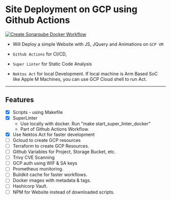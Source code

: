 # Site Deployment on GCP using Github Actions

[![Create Sonarqube Docker Workflow](https://github.com/preciso-in/gha-sonarqube-docker/actions/workflows/main.yml/badge.svg)](https://github.com/preciso-in/gha-sonarqube-docker/actions/workflows/main.yml)

- Will Deploy a simple Website with JS, JQuery and Animations on `GCP VM`

- `Github Actions` for CI/CD,

- `Super Linter` for Static Code Analysis

- `Nektos Act` for local Development. If local machine is Arm Based SoC like Apple M Machines, you can use GCP Cloud shell to run Act.

---

## Features

- [x] Scripts - using Makefile
- [x] SuperLinter
  - Use locally with docker. Run "make start_super_linter_docker"
  - Part of Github Actions Workflow.
- [x] Use Nektos Act for faster development
- [ ] Gcloud to create GCP resources
- [ ] Terraform to create GCP Resources.
- [ ] Github Variables for Project, Storage Bucket, etc.
- [ ] Trivy CVE Scanning
- [ ] GCP auth using WIF & SA keys
- [ ] Prometheus monitoring.
- [ ] Buildkit cache for faster workflows.
- [ ] Docker images with metadata & tags.
- [ ] Hashicorp Vault.
- [ ] NPM for Website instead of downloaded scripts.

<!-- Borrow structure and ideas from  Jenkins-Sonarqube-Docker-TF -->
